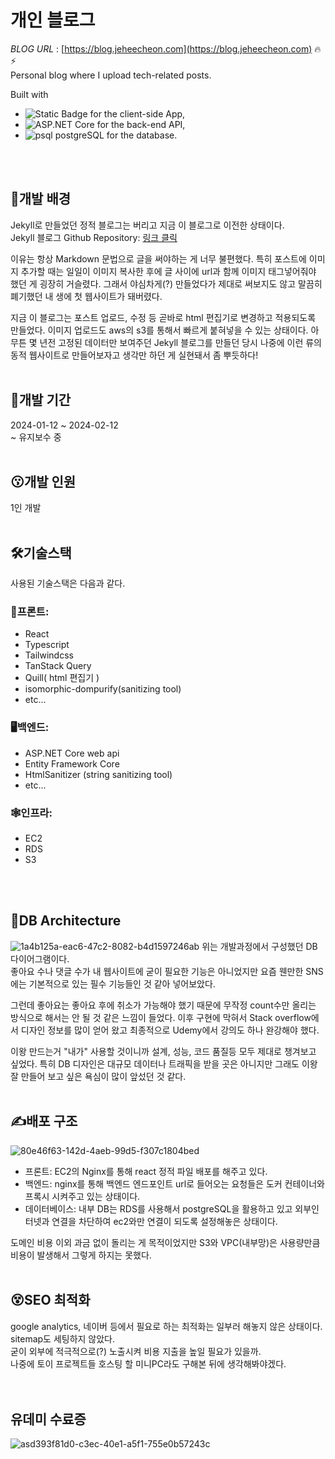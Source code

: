 # 개인 블로그
*BLOG URL* : [https://blog.jeheecheon.com](https://blog.jeheecheon.com) 🔥⚡  
Personal blog where I upload tech-related posts.

Built with 
- ![Static Badge](https://img.shields.io/badge/React-61DAFB?logo=React&logoColor=black&style=flat-square) for the client-side App,
- ![ASP.NET Core](https://img.shields.io/badge/ASP.NET_Core-512BD4?logo=.net&logoColor=white&style=flat-square) for the back-end API,
- ![psql](https://img.shields.io/badge/psql-003B57?logo=postgresql&logoColor=white&style=flat-square) postgreSQL for the database.  
<br />
<br />

## 🥁개발 배경
Jekyll로 만들었던 정적 블로그는 버리고 지금 이 블로그로 이전한 상태이다.  
Jekyll 블로그 Github Repository: <a href="https://github.com/jeheecheon/jeheecheon.github.io">링크 클릭</a>  

이유는 항상 Markdown 문법으로 글을 써야하는 게 너무 불편했다. 특히 포스트에 이미지 추가할 때는 일일이 이미지 복사한 후에 글 사이에 url과 함께 이미지 태그넣어줘야 했던 게 굉장히 거슬렸다. 그래서 야심차게(?) 만들었다가 제대로 써보지도 않고 말끔히 폐기했던 내 생에 첫 웹사이트가 돼버렸다.  

지금 이 블로그는 포스트 업로드, 수정 등 곧바로 html 편집기로 변경하고 적용되도록 만들었다. 이미지 업로드도 aws의 s3를 통해서 빠르게 붙혀넣을 수 있는 상태이다. 아무튼 몇 년전 고정된 데이터만 보여주던 Jekyll 블로그를 만들던 당시 나중에 이런 류의 동적 웹사이트로 만들어보자고 생각만 하던 게 실현돼서 좀 뿌듯하다!
<br />
<br />

## 🔨개발 기간
2024-01-12 ~ 2024-02-12  
~ 유지보수 중
<br />
<br />

## 😗개발 인원
1인 개발
<br />
<br />

## 🛠️기술스택
사용된 기술스택은 다음과 같다.  
### 🎨프론트:
- React
- Typescript
- Tailwindcss
- TanStack Query
- Quill( html 편집기 )
- isomorphic-dompurify(sanitizing tool)
- etc...

### 🖥️백엔드:
- ASP.NET Core web api
- Entity Framework Core
- HtmlSanitizer (string sanitizing tool)
- etc...

### 🕸️인프라:
- EC2
- RDS
- S3
<br />
<br />

## 💾DB Architecture
![1a4b125a-eac6-47c2-8082-b4d1597246ab](https://github.com/jeheecheon/jeheecheon-blog/assets/62019774/22b95786-5eb3-4ace-8930-83399b44c170)
위는 개발과정에서 구성했던 DB 다이어그램이다.  
좋아요 수나 댓글 수가 내 웹사이트에 굳이 필요한 기능은 아니었지만 요즘 웬만한 SNS에는 기본적으로 있는 필수 기능들인 것 같아 넣어보았다.  

그런데 좋아요는 좋아요 후에 취소가 가능해야 했기 때문에 무작정 count수만 올리는 방식으로 해서는 안 될 것 같은 느낌이 들었다. 이후 구현에 막혀서 Stack overflow에서 디자인 정보를 많이 얻어 왔고 최종적으로 Udemy에서 강의도 하나 완강해야 했다.  

이왕 만드는거 "내가" 사용할 것이니까 설계, 성능, 코드 품질등 모두 제대로 챙겨보고 싶었다. 특히 DB 디자인은 대규모 데이터나 트래픽을 받을 곳은 아니지만 그래도 이왕 잘 만들어 보고 싶은 욕심이 많이 앞섰던 것 같다.
<br />
<br />

## ✍️배포 구조
![80e46f63-142d-4aeb-99d5-f307c1804bed](https://github.com/jeheecheon/blog/assets/62019774/568efcd5-dab2-4464-a401-a31153393458)
- 프론트: EC2의 Nginx를 통해 react 정적 파일 배포를 해주고 있다.
- 백엔드: nginx를 통해 백엔드 엔드포인트 url로 들어오는 요청들은 도커 컨테이너와 프록시 시켜주고 있는 상태이다.
- 데이터베이스: 내부 DB는 RDS를 사용해서 postgreSQL을 활용하고 있고 외부인터넷과 연결을 차단하여 ec2와만 연결이 되도록 설정해놓은 상태이다.

도메인 비용 이외 과금 없이 돌리는 게 목적이었지만 S3와 VPC(내부망)은 사용량만큼 비용이 발생해서 그렇게 하지는 못했다.
<br/>
<br/>

## 😵SEO 최적화
google analytics, 네이버 등에서 필요로 하는 최적화는 일부러 해놓지 않은 상태이다. sitemap도 세팅하지 않았다.  
굳이 외부에 적극적으로(?) 노출시켜 비용 지출을 높일 필요가 있을까.  
나중에 토이 프로젝트들 호스팅 할 미니PC라도 구해본 뒤에 생각해봐야겠다.  
<br/>
<br/>

## 유데미 수료증
![asd393f81d0-c3ec-40e1-a5f1-755e0b57243c](https://github.com/jeheecheon/blog/assets/62019774/010f925a-0e54-44c7-912c-255d04b1076d)


